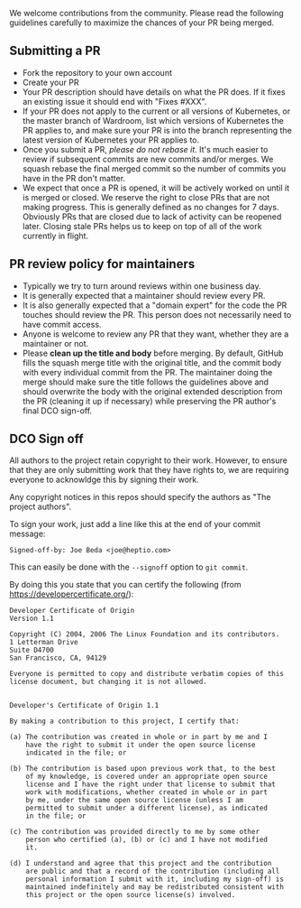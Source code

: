 We welcome contributions from the community. Please read the following
guidelines carefully to maximize the chances of your PR being merged.

## Submitting a PR

* Fork the repository to your own account
* Create your PR
* Your PR description should have details on what the PR does. If it fixes an
  existing issue it should end with "Fixes #XXX".
* If your PR does not apply to the current or all versions of Kubernetes,
  or the master branch of Wardroom, list which versions of Kubernetes the
  PR applies to, and make sure your PR is into the branch representing the
  latest version of Kubernetes your PR applies to.
* Once you submit a PR, *please do not rebase it*. It's much easier to review if
  subsequent commits are new commits and/or merges. We squash rebase the final
  merged commit so the number of commits you have in the PR don't matter.
* We expect that once a PR is opened, it will be actively worked on until it is
  merged or closed. We reserve the right to close PRs that are not making
  progress. This is generally defined as no changes for 7 days. Obviously PRs
  that are closed due to lack of activity can be reopened later. Closing stale
  PRs helps us to keep on top of all of the work currently in flight.

## PR review policy for maintainers

* Typically we try to turn around reviews within one business day.
* It is generally expected that a maintainer should review every PR.
* It is also generally expected that a "domain expert" for the code the PR
  touches should review the PR. This person does not necessarily need to have
  commit access.
* Anyone is welcome to review any PR that they want, whether they are a
  maintainer or not.
* Please **clean up the title and body** before merging. By default, GitHub
  fills the squash merge title with the original title, and the commit body with
  every individual commit from the PR. The maintainer doing the merge should
  make sure the title follows the guidelines above and should overwrite the body
  with the original extended description from the PR (cleaning it up if
  necessary) while preserving the PR author's final DCO sign-off.

## DCO Sign off

All authors to the project retain copyright to their work. However, to ensure
that they are only submitting work that they have rights to, we are requiring
everyone to acknowldge this by signing their work.

Any copyright notices in this repos should specify the authors as "The
project authors".

To sign your work, just add a line like this at the end of your commit message:

```
Signed-off-by: Joe Beda <joe@heptio.com>
```

This can easily be done with the `--signoff` option to `git commit`.

By doing this you state that you can certify the following (from
https://developercertificate.org/):

```
Developer Certificate of Origin
Version 1.1

Copyright (C) 2004, 2006 The Linux Foundation and its contributors.
1 Letterman Drive
Suite D4700
San Francisco, CA, 94129

Everyone is permitted to copy and distribute verbatim copies of this
license document, but changing it is not allowed.


Developer's Certificate of Origin 1.1

By making a contribution to this project, I certify that:

(a) The contribution was created in whole or in part by me and I
    have the right to submit it under the open source license
    indicated in the file; or

(b) The contribution is based upon previous work that, to the best
    of my knowledge, is covered under an appropriate open source
    license and I have the right under that license to submit that
    work with modifications, whether created in whole or in part
    by me, under the same open source license (unless I am
    permitted to submit under a different license), as indicated
    in the file; or

(c) The contribution was provided directly to me by some other
    person who certified (a), (b) or (c) and I have not modified
    it.

(d) I understand and agree that this project and the contribution
    are public and that a record of the contribution (including all
    personal information I submit with it, including my sign-off) is
    maintained indefinitely and may be redistributed consistent with
    this project or the open source license(s) involved.
```
